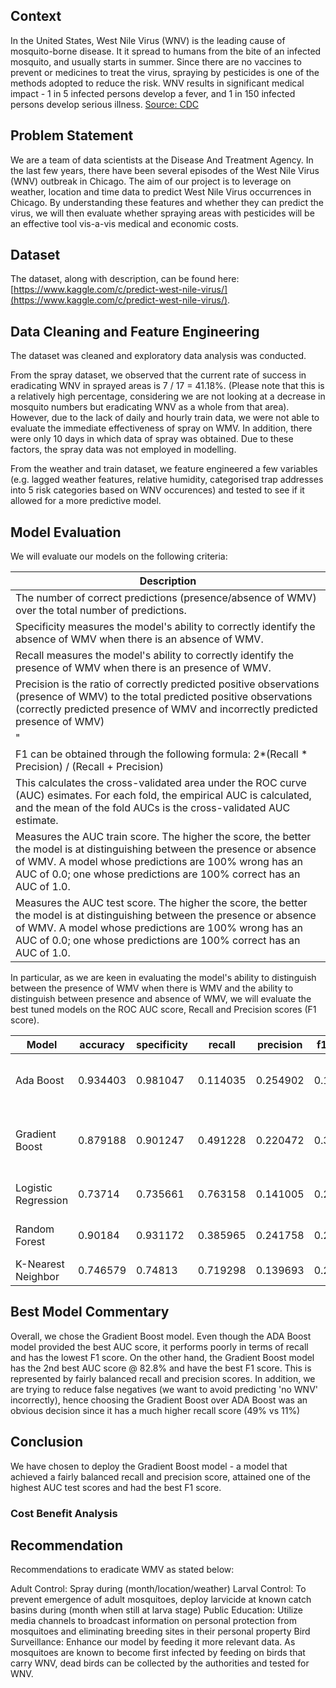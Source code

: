## Context

In the United States, West Nile Virus (WNV) is the leading cause of mosquito-borne disease. It it spread to humans from the bite of an infected mosquito, and usually starts in summer. Since there are no vaccines to prevent or medicines to treat the virus, spraying by pesticides is one of the methods adopted to reduce the risk. WNV results in significant medical impact - 1 in 5 infected persons develop a fever, and 1 in 150 infected persons develop serious illness. [Source: CDC](https://www.cdc.gov/westnile/index.html)


## Problem Statement

We are a team of data scientists at the Disease And Treatment Agency. In the last few years, there have been several episodes of the West Nile Virus (WNV) outbreak in Chicago. The aim of our project is to leverage on weather, location and time data to predict West Nile Virus occurrences in Chicago. By understanding these features and whether they can predict the virus, we will then evaluate whether spraying areas with pesticides will be an effective tool vis-a-vis medical and economic costs.


## Dataset

The dataset, along with description, can be found here: [https://www.kaggle.com/c/predict-west-nile-virus/](https://www.kaggle.com/c/predict-west-nile-virus/).


## Data Cleaning and Feature Engineering

The dataset was cleaned and exploratory data analysis was conducted. 

From the spray dataset, we observed that the current rate of success in eradicating WNV in sprayed areas is 7 / 17 = 41.18%. (Please note that this is a relatively high percentage, considering we are not looking at a decrease in mosquito numbers but eradicating WNV as a whole from that area). However, due to the lack of daily and hourly train data, we were not able to evaluate the immediate effectiveness of spray on WMV.  In addition, there were only 10 days in which data of spray was obtained. Due to these factors, the spray data was not employed in modelling. 

From the weather and train dataset, we feature engineered a few variables (e.g. lagged weather features, relative humidity, categorised trap addresses into 5 risk categories based on WNV occurences) and tested to see if it allowed for a more predictive model. 


## Model Evaluation

We will evaluate our models on the following criteria:

|Description|
|------------------------------|
|The number of correct predictions (presence/absence of WMV) over the total number of predictions.|
|Specificity measures the model's ability to correctly identify the absence of WMV when there is an absence of WMV.|
|Recall measures the model's ability to correctly identify the presence of WMV when there is an presence of WMV.|
|Precision is the ratio of correctly predicted positive observations (presence of WMV) to the total predicted positive observations (correctly predicted presence of WMV and incorrectly predicted presence of WMV)|
"|F1 denotes the harmonic mean of the precision and recall. The F1 score is often considered to be a better measure than accuracy score, particularly for datasets with unbalanced classes.  It takes into account both false positives and false negatives. 
F1 can be obtained through the following formula: 2*(Recall * Precision) / (Recall + Precision)|"
|This calculates the cross-validated area under the ROC curve (AUC) esimates. For each fold, the empirical AUC is calculated, and the mean of the fold AUCs is the cross-validated AUC estimate. |
|Measures the AUC train score. The higher the score, the better the model is at distinguishing between the presence or absence of WMV.  A model whose predictions are 100% wrong has an AUC of 0.0; one whose predictions are 100% correct has an AUC of 1.0.|
|Measures the AUC test score. The higher the score, the better the model is at distinguishing between the presence or absence of WMV.  A model whose predictions are 100% wrong has an AUC of 0.0; one whose predictions are 100% correct has an AUC of 1.0.|

In particular, as we are keen in evaluating the model's ability to distinguish between the presence of WMV when there is WMV and the ability to distinguish between presence and absence of WMV, we will evaluate the best tuned models on the ROC AUC score, Recall and Precision scores (F1 score). 

|Model |accuracy|specificity|recall|precision|f1_score|AUC_CV|AUC_train|AUC_test|Best Parameters|
|---------|----|---|----|----|----|----|----|----|------------------------------|
|Ada Boost|0.934403|0.981047|0.114035|0.254902|0.157576|0.713697|0.893912|0.830113|{'ada__base_estimator__max_depth': 2, 'ada__learning_rate': 0.3, 'ada__n_estimators': 80, 'sm__k_neighbors': 50}|
|Gradient Boost|0.879188|0.901247|0.491228|0.220472|0.304348|0.837726|0.894464|0.828094|{'gb__learning_rate': 0.1, 'gb__max_depth': 3, 'gb__min_samples_leaf': 10, 'gb__min_samples_split': 15, 'gb__n_estimators': 150}|
|Logistic Regression|0.73714|0.735661|0.763158|0.141005|0.23803|0.833047|0.844653|0.817984|{'lr__C': 1.023292992280754, 'lr__max_iter': 1000, 'lr__solver': 'saga'}|
|Random Forest|0.90184|0.931172|0.385965|0.241758|0.297297|0.761421|0.937813|0.814715|{'rf__min_samples_leaf': 5, 'rf__min_samples_split': 3, 'rf__n_estimators': 100}|
|K-Nearest Neighbor|0.746579|0.74813|0.719298|0.139693|0.233951|0.729757|0.904566|0.784709|{'knn__leaf_size': 10, 'knn__n_neighbors': 50, 'knn__p': 1}|


## Best Model Commentary

Overall, we chose the Gradient Boost model.
Even though the ADA Boost model provided the best AUC score, it performs poorly in terms of recall and has the lowest F1 score.
On the other hand, the Gradient Boost model has the 2nd best AUC score @ 82.8% and have the best F1 score. This is represented by fairly balanced recall and precision scores.
In addition, we are trying to reduce false negatives (we want to avoid predicting 'no WNV' incorrectly), hence choosing the Gradient Boost over ADA Boost was an obvious decision since it has a much higher recall score (49% vs 11%)


## Conclusion

We have chosen to deploy the Gradient Boost model - a model that achieved a fairly balanced recall and precision score, attained one of the highest AUC test scores and had the best F1 score.


### Cost Benefit Analysis




## Recommendation 

Recommendations to eradicate WMV as stated below:

Adult Control: Spray during (month/location/weather)
Larval Control: To prevent emergence of adult mosquitoes, deploy larvicide at known catch basins during (month when still at larva stage)
Public Education: Utilize media channels to broadcast information on personal protection from mosquitoes and eliminating breeding sites in their personal property
Bird Surveillance: Enhance our model by feeding it more relevant data. As mosquitoes are known to become first infected by feeding on birds that carry WNV, dead birds can be collected by the authorities and tested for WNV. 


